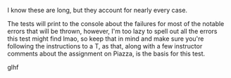 I know these are long, but they account for nearly every case.

The tests will print to the console about the failures for most of the notable errors that will be thrown,
however, I'm too lazy to spell out all the errors this test might find lmao, so keep that in mind and make sure
you're following the instructions to a T, as that, along with a few instructor comments about the assignment 
on Piazza, is the basis for this test.

glhf
